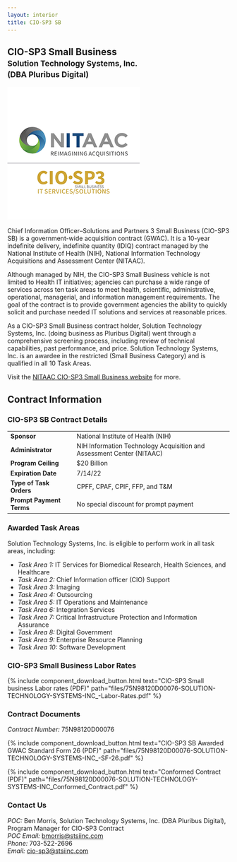 ```yaml
---
layout: interior
title: CIO-SP3 SB
---
```


## CIO-SP3 Small Business <br /><small>Solution Technology Systems, Inc.<br />(DBA Pluribus Digital)</small>

<img src="/img/ciosp3logo.png" class="float-right ml-5" alt="Logos reading: NITAAC - Reimagining Acquisitions; and CIO-SP3 Small Business - IT Services/Solutions" />

Chief Information Officer–Solutions and Partners 3 Small Business (CIO-SP3 SB) is a government-wide acquisition contract (GWAC). It is a 10-year indefinite delivery, indefinite quantity (IDIQ) contract managed by the National Institute of Health (NIH), National Information Technology Acquisitions and Assessment Center (NITAAC).

Although managed by NIH, the CIO-SP3 Small Business vehicle is not limited to Health IT initiatives; agencies can purchase a wide range of services across ten task areas to meet health, scientific, administrative, operational, managerial, and information management requirements. The goal of the contract is to provide government agencies the ability to quickly solicit and purchase needed IT solutions and services at reasonable prices.

As a CIO-SP3 Small Business contract holder, Solution Technology Systems, Inc. (doing business as Pluribus Digital) went through a comprehensive screening process, including review of technical capabilities, past performance, and price. Solution Technology Systems, Inc. is an awardee in the restricted (Small Business Category) and is qualified in all 10 Task Areas.

Visit the [NITAAC CIO-SP3 Small Business website](https://nitaac.nih.gov/services/cio-sp3-small-business) for more.

## Contract Information

### CIO-SP3 SB Contract Details

| | |
| :--- | :--- |
| **Sponsor**  | National Institute of Health (NIH) |
| **Administrator**  | NIH Information Technology Acquisition and Assessment Center (NITAAC) |
| **Program Ceiling**  | $20 Billion |
| **Expiration Date**  | 7/14/22 |
| **Type of Task Orders**  | CPFF, CPAF, CPIF, FFP, and T&M |
| **Prompt Payment Terms**  | No special discount for prompt payment |

### Awarded Task Areas 

Solution Technology Systems, Inc. is eligible to perform work in all task areas, including: 
* _Task Area 1:_ IT Services for Biomedical Research, Health Sciences, and Healthcare 
* _Task Area 2:_ Chief Information officer (CIO) Support 
* _Task Area 3:_ Imaging 
* _Task Area 4:_ Outsourcing 
* _Task Area 5:_ IT Operations and Maintenance 
* _Task Area 6:_ Integration Services 
* _Task Area 7:_ Critical Infrastructure Protection and Information Assurance 
* _Task Area 8:_ Digital Government 
* _Task Area 9:_ Enterprise Resource Planning 
* _Task Area 10:_ Software Development 

### CIO-SP3 Small Business Labor Rates

{% include component_download_button.html
text="CIO-SP3 Small business Labor rates (PDF)"
path="files/75N98120D00076-SOLUTION-TECHNOLOGY-SYSTEMS-INC_-Labor-Rates.pdf" %}

### Contract Documents

_Contract Number:_ 75N98120D00076 

{% include component_download_button.html
text="CIO-SP3 SB Awarded GWAC Standard Form 26 (PDF)"
path="files/75N98120D00076-SOLUTION-TECHNOLOGY-SYSTEMS-INC_-SF-26.pdf" %}

{% include component_download_button.html
text="Conformed Contract (PDF)"
path="files/75N98120D00076-SOLUTION-TECHNOLOGY-SYSTEMS-INC_Conformed_Contract.pdf" %}

### Contact Us

_POC:_ Ben Morris, Solution Technology Systems, Inc. (DBA Pluribus Digital),<br /> Program Manager for CIO-SP3 Contract <br />
_POC Email:_ [bmorris@stsiinc.com](mailto:bmorris@stsiinc.com)<br />
_Phone:_  703-522-2696 <br />
_Email:_ [cio-sp3@stsiinc.com](mailto:cio-sp3@stsiinc.com)
